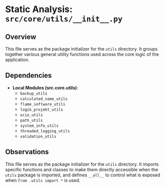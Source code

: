# Static Analysis: `src/core/utils/__init__.py`

## Overview
This file serves as the package initializer for the `utils` directory. It groups together various general utility functions used across the core logic of the application.

## Dependencies
- **Local Modules (src.core.utils)**:
    - `backup_utils`
    - `calculated_name_utils`
    - `flame_software_utils`
    - `logik_projekt_utils`
    - `ocio_utils`
    - `path_utils`
    - `system_info_utils`
    - `threaded_logging_utils`
    - `validation_utils`

## Observations
This file serves as the package initializer for the `utils` directory. It imports specific functions and classes to make them directly accessible when the `utils` package is imported, and defines `__all__` to control what is exposed when `from .utils import *` is used.